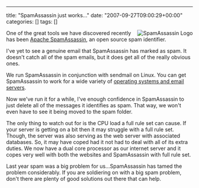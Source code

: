 ---
title: "SpamAssassin just works..."
date: "2007-09-27T09:00:29+00:00"
categories: []
tags: []

<a href='http://techteapot.com/wp-content/uploads/2007/09/arrowlogo.png' title='SpamAssassin Logo'><img src='http://techteapot.com/wp-content/uploads/2007/09/arrowlogo.png' align="right" alt='SpamAssassin Logo' /></a>

One of the great tools we have discovered recently has been <a href="http://spamassassin.apache.org/">Apache SpamAssassin</a>, an open source spam identifier.

I've yet to see a genuine email that SpamAssassin has marked as spam. It doesn't catch all of the spam emails, but it does get all of the really obvious ones.

We run SpamAssassin in conjunction with sendmail on Linux. You can get SpamAssassin to work for a wide variety of <a href="http://wiki.apache.org/spamassassin/UsingSpamAssassin">operating systems and email servers</a>.

Now we've run it for a while, I've enough confidence in SpamAssassin to just delete all of the messages it identifies as spam. That way, we won't even have to see it being moved to the spam folder.

The only thing to watch out for is the CPU load a full rule set can cause. If your server is getting on a bit then it may struggle with a full rule set. Though, the server was also serving as the web server with associated databases. So, it may have coped had it not had to deal with all of its extra duties. We now have a dual core processor as our internet server and it copes very well with both the websites and SpamAssassin with full rule set.

Last year spam was a big problem for us...SpamAssassin has tamed the problem considerably. If you are soldiering on with a big spam problem, don't there are plenty of good solutions out there that can help.
